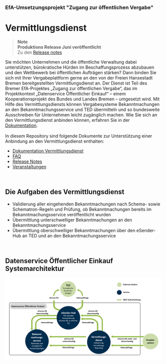 ### EfA-Umsetzungsprojekt "Zugang zur öffentlichen Vergabe"
# Vermittlungsdienst

>**Note** <br>
> **Produktions Release Juni veröffentlicht** <br>
> Zu den [Release notes](/Releases.md)

Sie möchten Unternehmen und die öffentliche Verwaltung dabei unterstützen, bürokratische Hürden im Beschaffungsprozess abzubauen
und den Wettbewerb bei öffentlichen Aufträgen stärken? Dann binden Sie sich mit Ihrer Vergabeplattform gerne an den von der Freien
Hansestadt Bremen bereitgestellten Vermittlungsdienst an. Der Dienst ist Teil des Bremer EfA-Projektes „Zugang zur öffentlichen Vergabe“,
das im Projektkontext „Datenservice Öffentlicher Einkauf“ – einem Kooperationsprojekt des Bundes und Landes Bremen – umgesetzt wird.
Mit Hilfe des Vermittlungsdiensts können Vergabesysteme Bekanntmachungen an den Bekanntmachungsservice und TED übermitteln und so
bundesweite Ausschreiben für Unternehmen leicht zugänglich machen. Wie Sie sich an den Vermittlungsdienst anbinden können, erfahren Sie in der [Dokumentation](/documentation/documentation.md).
<br><br>
In diesem Repository sind folgende Dokumente zur Unterstützung einer Anbindung an den Vermittlungsdienst enthalten:

- [Dokumentation Vermittlungsdienst](/documentation/documentation.md)
- [FAQ](/faq.md)
- [Release Notes](/Releases.md)
- [Veranstaltungen](/Events.md)
<br>

## Die Aufgaben des Vermittlungsdienst
- Validierung aller eingehenden Bekanntmachungen nach
Schema- sowie Schematron-Regeln und Prüfung, ob
Bekanntmachungen bereits im Bekanntmachungsservice
veröffentlicht wurden
- Übermittlung unterschwelliger Bekanntmachungen an
den Bekanntmachungsservice
- Übermittlung oberschwelliger Bekanntmachungen über
den eSender-Hub an TED und an den
Bekanntmachungsservice
<br>

## Datenservice Öffentlicher Einkauf Systemarchitektur
![Systemarchitektur](/images/Datenservice_Oeffentlicher_Einkauf-Systemarchitektur.png)
